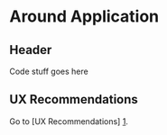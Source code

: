 # Around Application

## Header
Code stuff goes here

## UX Recommendations
Go to [UX Recommendations] [1].

[1]: http://ezoehunt.github.io/around-ux/
